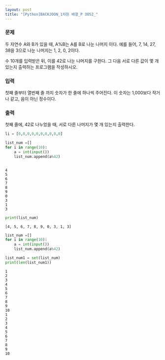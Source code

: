 ```yaml
---
layout: post
title: "[Python]BACKJOON_1차원 배열_P 3052_"
---
```


### 문제
두 자연수 A와 B가 있을 때, A%B는 A를 B로 나눈 나머지 이다. 예를 들어, 7, 14, 27, 38을 3으로 나눈 나머지는 1, 2, 0, 2이다. 

수 10개를 입력받은 뒤, 이를 42로 나눈 나머지를 구한다. 그 다음 서로 다른 값이 몇 개 있는지 출력하는 프로그램을 작성하시오.

### 입력
첫째 줄부터 열번째 줄 까지 숫자가 한 줄에 하나씩 주어진다. 이 숫자는 1,000보다 작거나 같고, 음이 아닌 정수이다.

### 출력
첫째 줄에, 42로 나누었을 때, 서로 다른 나머지가 몇 개 있는지 출력한다.


```python
li = [0,0,0,0,0,0,0,0,0,0]

```


```python
list_num =[]
for i in range(10):
    a = int(input())
    list_num.append(a%42)
    
```

    4
    5
    6
    7
    8
    9
    0
    3
    1
    3
    


```python
print(list_num)
```

    [4, 5, 6, 7, 8, 9, 0, 3, 1, 3]
    


```python
list_num =[]
for i in range(10):
    a = int(input())
    list_num.append(a%42)

list_num1 = set(list_num)
print(len(list_num1))

```

    1
    2
    3
    4
    5
    6
    7
    8
    9
    10
    1
    2
    3
    4
    5
    6
    7
    8
    9
    10
    


```python

```
